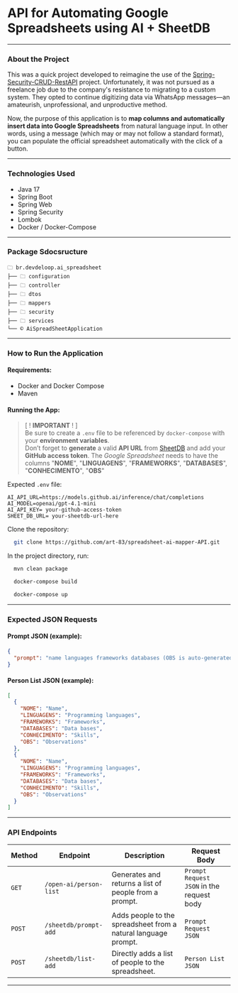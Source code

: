 # API for Automating Google Spreadsheets using AI + SheetDB

---

### About the Project

This was a quick project developed to reimagine the use of the [Spring-Security-CRUD-RestAPI](https://github.com/art-83/spring-security-crud-restAPI) project. Unfortunately, it was not pursued as a freelance job due to the company's resistance to migrating to a custom system. They opted to continue digitizing data via WhatsApp messages—an amateurish, unprofessional, and unproductive method.

Now, the purpose of this application is to **map columns and automatically insert data into Google Spreadsheets** from natural language input. In other words, using a message (which may or may not follow a standard format), you can populate the official spreadsheet automatically with the click of a button.

---

### Technologies Used

- Java 17
- Spring Boot
- Spring Web
- Spring Security
- Lombok
- Docker / Docker-Compose

---

### Package Sdocsructure

```
🗀 br.devdeloop.ai_spreadsheet
├── 🗀 configuration
├── 🗀 controller
├── 🗀 dtos
├── 🗀 mappers
├── 🗀 security
├── 🗀 services
└── ©️ AiSpreadSheetApplication
```

---

### How to Run the Application

#### Requirements:
- Docker and Docker Compose
- Maven

#### Running the App:

> [ ! **IMPORTANT** ! ]  
> Be sure to create a `.env` file to be referenced by `docker-compose` with your **environment variables**.  
> Don’t forget to **generate** a valid **API URL** from [SheetDB](https://sheetdb.io/) and add your **GitHub access token**.
> The _Google Spreadsheet_ needs to have the columns "**NOME**", "**LINGUAGENS**", "**FRAMEWORKS**", "**DATABASES**", "**CONHECIMENTO**", "**OBS**"

Expected `.env` file:
```
AI_API_URL=https://models.github.ai/inference/chat/completions
AI_MODEL=openai/gpt-4.1-mini
AI_API_KEY= your-github-access-token
SHEET_DB_URL= your-sheetdb-url-here
```

Clone the repository:
```bash
  git clone https://github.com/art-83/spreadsheet-ai-mapper-API.git
```

In the project directory, run:
```bash
  mvn clean package
```
```bash
  docker-compose build
```
```bash
  docker-compose up
```

---

### Expected JSON Requests

#### Prompt JSON (example):
```json
{
  "prompt": "name languages frameworks databases (OBS is auto-generated)"
}
```

#### Person List JSON (example):
```json
[
  {
    "NOME": "Name",
    "LINGUAGENS": "Programming languages",
    "FRAMEWORKS": "Frameworks",
    "DATABASES": "Data bases",
    "CONHECIMENTO": "Skills",
    "OBS": "Observations"
  },
  {
    "NOME": "Name",
    "LINGUAGENS": "Programming languages",
    "FRAMEWORKS": "Frameworks",
    "DATABASES": "Data bases",
    "CONHECIMENTO": "Skills",
    "OBS": "Observations"
  }
]
```

---

### API Endpoints

| Method | Endpoint                | Description                                               | Request Body                                |
|--------|-------------------------|-----------------------------------------------------------|---------------------------------------------|
| `GET`  | `/open-ai/person-list`  | Generates and returns a list of people from a prompt.     | `Prompt Request JSON` in the request body   |
| `POST` | `/sheetdb/prompt-add`   | Adds people to the spreadsheet from a natural language prompt. | `Prompt Request JSON`                  |
| `POST` | `/sheetdb/list-add`     | Directly adds a list of people to the spreadsheet.         | `Person List JSON`                          |

---